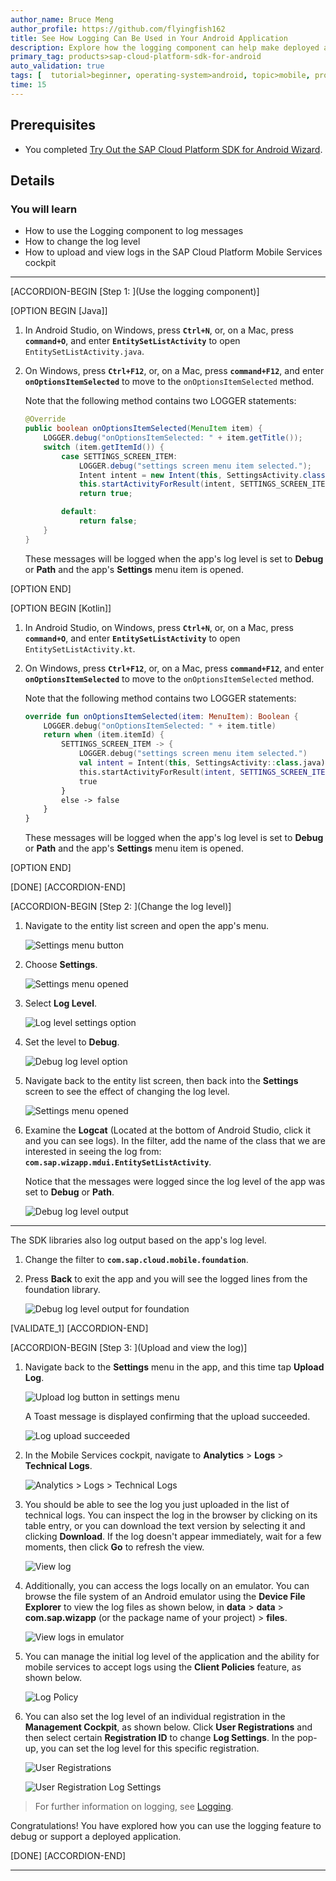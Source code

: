 ```yaml
---
author_name: Bruce Meng
author_profile: https://github.com/flyingfish162
title: See How Logging Can Be Used in Your Android Application
description: Explore how the logging component can help make deployed applications more supportable.
primary_tag: products>sap-cloud-platform-sdk-for-android
auto_validation: true
tags: [  tutorial>beginner, operating-system>android, topic>mobile, products>sap-cloud-platform-sdk-for-android, products>sap-cloud-platform ]
time: 15
---
```


## Prerequisites
- You completed [Try Out the SAP Cloud Platform SDK for Android Wizard](cp-sdk-android-wizard-app).

## Details
### You will learn
- How to use the Logging component to log messages
- How to change the log level
- How to upload and view logs in the SAP Cloud Platform Mobile Services cockpit

---

[ACCORDION-BEGIN [Step 1: ](Use the logging component)]

[OPTION BEGIN [Java]]

1.  In Android Studio, on Windows, press **`Ctrl+N`**, or, on a Mac, press **`command+O`**, and enter **`EntitySetListActivity`** to open `EntitySetListActivity.java`.

2.  On Windows, press **`Ctrl+F12`**, or, on a Mac, press **`command+F12`**, and enter **`onOptionsItemSelected`** to move to the `onOptionsItemSelected` method.

    Note that the following method contains two LOGGER statements:

    ```Java
    @Override
    public boolean onOptionsItemSelected(MenuItem item) {
        LOGGER.debug("onOptionsItemSelected: " + item.getTitle());
        switch (item.getItemId()) {
            case SETTINGS_SCREEN_ITEM:
                LOGGER.debug("settings screen menu item selected.");
                Intent intent = new Intent(this, SettingsActivity.class);
                this.startActivityForResult(intent, SETTINGS_SCREEN_ITEM);
                return true;

            default:
                return false;
        }
    }
    ```

    These messages will be logged when the app's log level is set to **Debug** or **Path** and the app's **Settings** menu item is opened.

[OPTION END]

[OPTION BEGIN [Kotlin]]

1.  In Android Studio, on Windows, press **`Ctrl+N`**, or, on a Mac, press **`command+O`**, and enter **`EntitySetListActivity`** to open `EntitySetListActivity.kt`.

2.  On Windows, press **`Ctrl+F12`**, or, on a Mac, press **`command+F12`**, and enter **`onOptionsItemSelected`** to move to the `onOptionsItemSelected` method.

    Note that the following method contains two LOGGER statements:

    ```Kotlin
    override fun onOptionsItemSelected(item: MenuItem): Boolean {
        LOGGER.debug("onOptionsItemSelected: " + item.title)
        return when (item.itemId) {
            SETTINGS_SCREEN_ITEM -> {
                LOGGER.debug("settings screen menu item selected.")
                val intent = Intent(this, SettingsActivity::class.java)
                this.startActivityForResult(intent, SETTINGS_SCREEN_ITEM)
                true
            }
            else -> false
        }
    }
    ```

    These messages will be logged when the app's log level is set to **Debug** or **Path** and the app's **Settings** menu item is opened.

[OPTION END]

[DONE]
[ACCORDION-END]

[ACCORDION-BEGIN [Step 2: ](Change the log level)]

1.  Navigate to the entity list screen and open the app's menu.

    ![Settings menu button](settings_menu_button.png)

2.  Choose **Settings**.

    ![Settings menu opened](settings_menu.png)

3.  Select **Log Level**.

    ![Log level settings option](log_level_option.png)

4.  Set the level to **Debug**.

    ![Debug log level option](debug_log_level_option.png)

5.  Navigate back to the entity list screen, then back into the **Settings** screen to see the effect of changing the log level.

    ![Settings menu opened](settings_menu.png)

6.  Examine the **Logcat** (Located at the bottom of Android Studio, click it and you can see logs). In the filter, add the name of the class that we are interested in seeing the log from: **`com.sap.wizapp.mdui.EntitySetListActivity`**.

    Notice that the messages were logged since the log level of the app was set to **Debug** or **Path**.

    ![Debug log level output](debug_log.png)

---

The SDK libraries also log output based on the app's log level.

1.  Change the filter to **`com.sap.cloud.mobile.foundation`**.

2.  Press **Back** to exit the app and you will see the logged lines from the foundation library.

    ![Debug log level output for foundation](debug_log_foundation.png)

[VALIDATE_1]
[ACCORDION-END]

[ACCORDION-BEGIN [Step 3: ](Upload and view the log)]

1.  Navigate back to the **Settings** menu in the app, and this time tap **Upload Log**.

    ![Upload log button in settings menu](upload_log_button.png)

    A Toast message is displayed confirming that the upload succeeded.

    ![Log upload succeeded](log_uploaded.png)

2.  In the Mobile Services cockpit, navigate to **Analytics** > **Logs** > **Technical Logs**.

    ![Analytics > Logs > Technical Logs](select_and_download_log.png)

3.  You should be able to see the log you just uploaded in the list of technical logs. You can inspect the log in the browser by clicking on its table entry, or you can download the text version by selecting it and clicking **Download**. If the log doesn't appear immediately, wait for a few moments, then click **Go** to refresh the view.

    ![View log](view_log.png)

4.  Additionally, you can access the logs locally on an emulator. You can browse the file system of an Android emulator using the **Device File Explorer** to view the log files as shown below, in **data** > **data** > **com.sap.wizapp** (or the package name of your project) > **files**.

    ![View logs in emulator](local_log_location.png)

5.  You can manage the initial log level of the application and the ability for mobile services to accept logs using the **Client Policies** feature, as shown below.

    ![Log Policy](client_policies.png)

6.  You can also set the log level of an individual registration in the **Management Cockpit**, as shown below. Click **User Registrations** and then select certain **Registration ID** to change **Log Settings**. In the pop-up, you can set the log level for this specific registration.

    ![User Registrations](log_settings.png)

    ![User Registration Log Settings](user_reg_log_setting.png)

>For further information on logging, see [Logging](https://help.sap.com/doc/c2d571df73104f72b9f1b73e06c5609a/Latest/en-US/docs/user-guide/foundation/logging.html).

Congratulations! You have explored how you can use the logging feature to debug or support a deployed application.

[DONE]
[ACCORDION-END]

---
